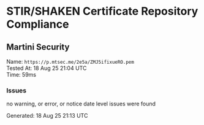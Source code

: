 # STIR/SHAKEN Certificate Repository Compliance

## Martini Security

Name: `https://p.mtsec.me/2e5a/ZMJ5ifixueRO.pem`\
Tested At: 18 Aug 25 21:04 UTC\
Time: 59ms

### Issues

no warning, or error, or notice date level issues were found

Generated: 18 Aug 25 21:13 UTC